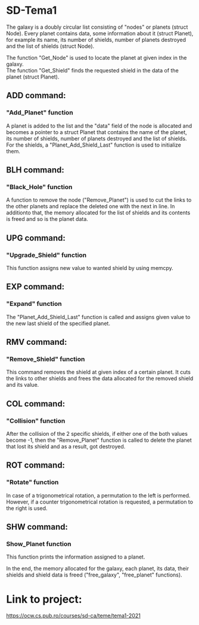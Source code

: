 # SD-Tema1

The galaxy is a doubly circular list consisting of "nodes" or planets (struct Node). Every planet contains data, some information about it (struct Planet), for example its name, its number of shields, number of planets destroyed and the list of shields (struct Node).  

The function "Get_Node" is used to locate the planet at given index in the galaxy.  
The function "Get_Shield" finds the requested shield in the data of the planet (struct Planet).   

## ADD command:
### "Add_Planet" function
A planet is added to the list and the "data" field of the node is allocated and becomes a pointer to a struct Planet that contains the name of the planet, its number of shields, number of planets destroyed and the list of shields. For the shields, a "Planet_Add_Shield_Last" function is used to initialize them.

## BLH command:
### "Black_Hole" function
A function to remove the node ("Remove_Planet") is used to cut the links to the other planets and replace the deleted one with the next in line. In additionto that, the memory allocated for the list of shields and its contents is freed and so is the planet data.

## UPG command: 
### "Upgrade_Shield" function
This function assigns new value to wanted shield by using memcpy.

## EXP command:
### "Expand" function
The "Planet_Add_Shield_Last" function is called and assigns given value to the new last shield of the specified planet.

## RMV command:
### "Remove_Shield" function
This command removes the shield at given index of a certain planet. It cuts the links to other shields and frees the data allocated for  the removed shield and its value.

## COL command:
### "Collision" function
After the collision of the 2 specific shields, if either one of the both values become -1, then the "Remove_Planet" function is called to delete the planet that lost its shield and as a result, got destroyed.

## ROT command:
### "Rotate" function
In case of a trigonometrical rotation, a permutation to the left is performed. However, if a counter trigonometrical rotation is requested, a permutation to the right is used. 
		
## SHW command:
### Show_Planet function
This function prints the information assigned to a planet.

In the end, the memory allocated for the galaxy, each planet, its data, their shields and shield data is freed ("free_galaxy", "free_planet" functions).

# Link to project:
https://ocw.cs.pub.ro/courses/sd-ca/teme/tema1-2021
